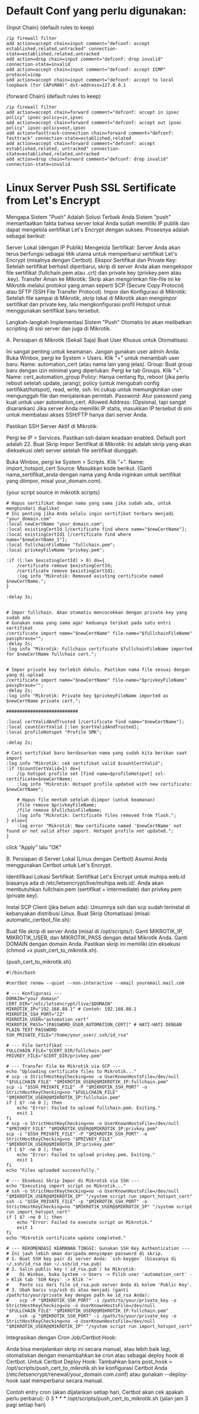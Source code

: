 # Default Conf yang perlu digunakan:

{Input Chain}
(default rules to keep)
```
/ip firewall filter
add action=accept chain=input comment="defconf: accept established,related,untracked" connection-state=established,related,untracked
add action=drop chain=input comment="defconf: drop invalid" connection-state=invalid
add action=accept chain=input comment="defconf: accept ICMP" protocol=icmp
add action=accept chain=input comment="defconf: accept to local loopback (for CAPsMAN)" dst-address=127.0.0.1
```

{forward Chain}
(default rules to keep)
```
/ip firewall filter
add action=accept chain=forward comment="defconf: accept in ipsec policy" ipsec-policy=in,ipsec
add action=accept chain=forward comment="defconf: accept out ipsec policy" ipsec-policy=out,ipsec
add action=fasttrack-connection chain=forward comment="defconf: fasttrack" connection-state=established,related
add action=accept chain=forward comment="defconf: accept established,related, untracked" connection-state=established,related,untracked
add action=drop chain=forward comment="defconf: drop invalid" connection-state=invalid
```
# Linux Server Push SSL Sertificate from Let's Encrypt

Mengapa Sistem "Push" Adalah Solusi Terbaik Anda
Sistem "push" memanfaatkan fakta bahwa server lokal Anda sudah memiliki IP publik dan dapat mengelola sertifikat Let's Encrypt dengan sukses. Prosesnya adalah sebagai berikut:

Server Lokal (dengan IP Publik) Mengelola Sertifikat: Server Anda akan terus berfungsi sebagai titik utama untuk memperbarui sertifikat Let's Encrypt (misalnya dengan Certbot).
Ekspor Sertifikat dan Private Key: Setelah sertifikat berhasil diperbarui, skrip di server Anda akan mengekspor file sertifikat (fullchain.pem atau .crt) dan private key (privkey.pem atau .key).
Transfer Aman ke Mikrotik: Skrip akan mengirimkan file-file ini ke Mikrotik melalui protokol yang aman seperti SCP (Secure Copy Protocol) atau SFTP (SSH File Transfer Protocol).
Impor dan Konfigurasi di Mikrotik: Setelah file sampai di Mikrotik, skrip lokal di Mikrotik akan mengimpor sertifikat dan private key, lalu mengkonfigurasi profil Hotspot untuk menggunakan sertifikat baru tersebut.

Langkah-langkah Implementasi Sistem "Push" Otomatis
Ini akan melibatkan scripting di sisi server dan juga di Mikrotik.

A. Persiapan di Mikrotik (Sekali Saja)
Buat User Khusus untuk Otomatisasi:

Ini sangat penting untuk keamanan. Jangan gunakan user admin Anda.
Buka Winbox, pergi ke System > Users.
Klik "+" untuk menambah user baru.
Name: automation_cert (atau nama lain yang jelas).
Group: Buat group baru dengan izin minimal yang diperlukan:
  Pergi ke tab Groups.
  Klik "+".
  Name: cert_automation_group
  Policy: Hanya centang ftp, reboot (jika perlu reboot setelah update, jarang), policy (untuk mengubah config sertifikat/hotspot), read, write, ssh. Ini cukup untuk memungkinkan user mengunggah file dan menjalankan perintah.
  Password: Atur password yang kuat untuk user automation_cert.
  Allowed Address: (Opsional, tapi sangat disarankan) Jika server Anda memiliki IP statis, masukkan IP tersebut di sini untuk membatasi akses SSH/FTP hanya dari server Anda.

Pastikan SSH Server Aktif di Mikrotik:

Pergi ke IP > Services.
Pastikan ssh dalam keadaan enabled. Default port adalah 22.
Buat Skrip Impor Sertifikat di Mikrotik:
  Ini adalah skrip yang akan dieksekusi oleh server setelah file sertifikat diunggah.

Buka Winbox, pergi ke System > Scripts.
Klik "+".
Name: import_hotspot_cert
Source: Masukkan kode berikut. (Ganti nama_sertifikat_anda dengan nama yang Anda inginkan untuk sertifikat yang diimpor, misal your_domain.com).

{your script source in mikrotik scripts}
```
# Hapus sertifikat dengan nama yang sama jika sudah ada, untuk menghindari duplikat
# Ini penting jika Anda selalu ingin sertifikat terbaru menjadi "your_domain.com"
:local newCertName "your_domain.com";
:local existingCertId [/certificate find where name="$newCertName"];
:local existingCertId1 [/certificate find where name="$newCertName_1"];
:local fullchainFileName "fullchain.pem";
:local privkeyFileName "privkey.pem";

:if ([:len $existingCertId] > 0) do={
    /certificate remove $existingCertId;
    /certificate remove $existingCertId1;
    :log info "Mikrotik: Removed existing certificate named $newCertName.";
}

:delay 3s;


# Impor fullchain. Akan otomatis mencocokkan dengan private key yang sudah ada
# Gunakan nama yang sama agar keduanya terikat pada satu entri sertifikat
/certificate import name="$newCertName" file-name="$fullchainFileName" passphrase="";
:delay 2s;
:log info "Mikrotik: Fullchain certificate $fullchainFileName imported for $newCertName fullchain cert.";


# Impor private key terlebih dahulu. Pastikan nama file sesuai dengan yang di-upload
/certificate import name="$newCertName" file-name="$privkeyFileName" passphrase="";
:delay 2s;
:log info "Mikrotik: Private key $privkeyFileName imported as $newCertName private cert.";

###########################

:local certValidAndTrusted [/certificate find name="$newCertName"];
:local countCertValid [:len $certValidAndTrusted];
:local profileHotspot "Profile SMK";

:delay 2s;

# Cari sertifikat baru berdasarkan nama yang sudah kita berikan saat import
:log info "Mikrotik: cek sertifikat valid $countCertValid";
:if ($countCertValid=1) do={
    /ip hotspot profile set [find name=$profileHotspot] ssl-certificate=$newCertName;
    :log info "Mikrotik: Hotspot profile updated with new certificate: $newCertName";

    # Hapus file mentah setelah diimpor (untuk keamanan)
    /file remove $privkeyFileName;
    /file remove $fullchainFileName;
    :log info "Mikrotik: Certificate files removed from flash.";
} else={
    :log error "Mikrotik: New certificate named '$newCertName' not found or not valid after import. Hotspot profile not updated.";
}
```
click "Apply" lalu "OK"


B. Persiapan di Server Lokal (Linux dengan Certbot)
Asumsi Anda menggunakan Certbot untuk Let's Encrypt.

Identifikasi Lokasi Sertifikat:
Sertifikat Let's Encrypt untuk muhipa.web.id biasanya ada di /etc/letsencrypt/live/muhipa.web.id/.
Anda akan membutuhkan fullchain.pem (sertifikat + intermediate) dan privkey.pem (private key).

Instal SCP Client (jika belum ada):
Umumnya ssh dan scp sudah terinstal di kebanyakan distribusi Linux.
Buat Skrip Otomatisasi (misal: automatic_certbot_file.sh):

Buat file skrip di server Anda (misal di /opt/scripts/):
Ganti MIKROTIK_IP, MIKROTIK_USER, dan MIKROTIK_PASS dengan detail Mikrotik Anda.
Ganti DOMAIN dengan domain Anda.
Pastikan skrip ini memiliki izin eksekusi (chmod +x push_cert_to_mikrotik.sh).


{push_cert_to_mikrotik.sh}
```
#!/bin/bash

#certbot renew --quiet --non-interactive --email youremail.mail.com

# --- Konfigurasi ---
DOMAIN="your_domain"
CERT_DIR="/etc/letsencrypt/live/$DOMAIN"
MIKROTIK_IP="192.168.88.1" # Contoh: 192.168.88.1
MIKROTIK_SSH_PORT="22"
MIKROTIK_USER="automation_cert"
MIKROTIK_PASS="[PASSWORD_USER_AUTOMATION_CERT]" # HATI-HATI DENGAN PLAIN TEXT PASSWORD
SSH_PRIVATE_FILE="/home/your_user/.ssh/id_rsa"

# --- File Sertifikat ---
FULLCHAIN_FILE="$CERT_DIR/fullchain.pem"
PRIVKEY_FILE="$CERT_DIR/privkey.pem"

# --- Transfer File ke Mikrotik via SCP ---
echo "Uploading certificate files to Mikrotik..."
# scp -o StrictHostKeyChecking=no -o UserKnownHostsFile=/dev/null "$FULLCHAIN_FILE" "$MIKROTIK_USER@$MIKROTIK_IP:fullchain.pem"
scp -i "$SSH_PRIVATE_FILE" -P "$MIKROTIK_SSH_PORT" -o StrictHostKeyChecking=no "$FULLCHAIN_FILE" "$MIKROTIK_USER@$MIKROTIK_IP:fullchain.pem"
if [ $? -ne 0 ]; then
    echo "Error: Failed to upload fullchain.pem. Exiting."
    exit 1
fi
# scp -o StrictHostKeyChecking=no -o UserKnownHostsFile=/dev/null "$PRIVKEY_FILE" "$MIKROTIK_USER@$MIKROTIK_IP:privkey.pem"
scp -i "$SSH_PRIVATE_FILE" -P "$MIKROTIK_SSH_PORT" -o StrictHostKeyChecking=no "$PRIVKEY_FILE" "$MIKROTIK_USER@$MIKROTIK_IP:privkey.pem"
if [ $? -ne 0 ]; then
    echo "Error: Failed to upload privkey.pem. Exiting."
    exit 1
fi
echo "Files uploaded successfully."

# --- Eksekusi Skrip Impor di Mikrotik via SSH ---
echo "Executing import script on Mikrotik..."
# ssh -o StrictHostKeyChecking=no -o UserKnownHostsFile=/dev/null "$MIKROTIK_USER@$MIKROTIK_IP" "/system script run import_hotspot_cert"
ssh -i "$SSH_PRIVATE_FILE" -p "$MIKROTIK_SSH_PORT" -o StrictHostKeyChecking=no "$MIKROTIK_USER@$MIKROTIK_IP" "/system script run import_hotspot_cert"
if [ $? -ne 0 ]; then
    echo "Error: Failed to execute script on Mikrotik."
    exit 1
fi
echo "Mikrotik certificate update completed."

# --- REKOMENDASI KEAMANAN TINGGI: Gunakan SSH Key Authentication ---
# Ini jauh lebih aman daripada menyimpan password di skrip.
# 1. Buat SSH key pair di server Anda: `ssh-keygen` (biasanya di ~/.ssh/id_rsa dan ~/.ssh/id_rsa.pub)
# 2. Salin public key (`id_rsa.pub`) ke Mikrotik:
#    Di Winbox, buka System -> Users -> Pilih user 'automation_cert' -> Klik tab 'SSH Keys' -> Klik '+'
#    Paste isi dari file id_rsa.pub server Anda di kolom 'Public Key'.
# 3. Ubah baris scp/ssh di atas menjadi (ganti /path/to/your/private_key dengan path ke id_rsa Anda):
#    scp -P "$MIKROTIK_SSH_PORT" -i /path/to/your/private_key -o StrictHostKeyChecking=no -o UserKnownHostsFile=/dev/null "$FULLCHAIN_FILE" "$MIKROTIK_USER@$MIKROTIK_IP:fullchain.pem"
#    ssh -p "$MIKROTIK_SSH_PORT" -i /path/to/your/private_key -o StrictHostKeyChecking=no -o UserKnownHostsFile=/dev/null "$MIKROTIK_USER@$MIKROTIK_IP" "/system script run import_hotspot_cert"
```

Integrasikan dengan Cron Job/Certbot Hook:

Anda bisa menjalankan skrip ini secara manual, atau lebih baik lagi, otomatiskan dengan menambahkan ke cron atau sebagai deploy hook di Certbot.
Untuk Certbot Deploy Hook: Tambahkan baris post_hook = /opt/scripts/push_cert_to_mikrotik.sh ke konfigurasi Certbot Anda (/etc/letsencrypt/renewal/your_domain.com.conf) atau gunakan --deploy-hook saat memperbarui secara manual.

Contoh entry cron (akan dijalankan setiap hari, Certbot akan cek apakah perlu perbarui):
0 3 * * * /opt/scripts/push_cert_to_mikrotik.sh (jalan jam 3 pagi setiap hari)
